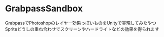 # GrabpassSandbox
GrabpassでPhotoshopのレイヤー効果っぽいものをUnityで実現してみたやつ
Spriteどうしの重ね合わせでスクリーンやハードライトなどの効果を得られます
